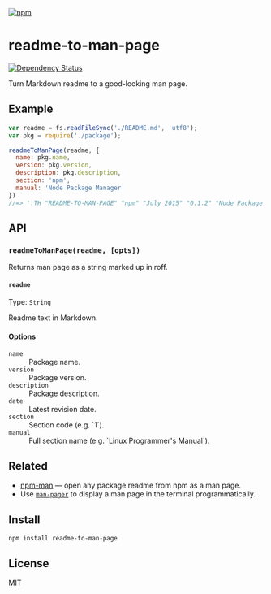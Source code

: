 [![npm](https://nodei.co/npm/readme-to-man-page.png)](https://npmjs.com/package/readme-to-man-page)

# readme-to-man-page

[![Dependency Status][david-badge]][david]

Turn Markdown readme to a good-looking man page.

[david]: https://david-dm.org/eush77/readme-to-man-page
[david-badge]: https://david-dm.org/eush77/readme-to-man-page.png

## Example

```js
var readme = fs.readFileSync('./README.md', 'utf8');
var pkg = require('./package');

readmeToManPage(readme, {
  name: pkg.name,
  version: pkg.version,
  description: pkg.description,
  section: 'npm',
  manual: 'Node Package Manager'
})
//=> '.TH "README-TO-MAN-PAGE" "npm" "July 2015" "0.1.2" "Node Package Manager"\n.SH "NAME"\n\\f...'
```

## API

### `readmeToManPage(readme, [opts])`

Returns man page as a string marked up in roff.

#### `readme`

Type: `String` <br>

Readme text in Markdown.

#### Options

<dl>
<dt><code>name</code></dt>
<dd>
Package name.
</dd>

<dt><code>version</code></dt>
<dd>
Package version.
</dd>

<dt><code>description</code></dt>
<dd>
Package description.
</dd>

<dt><code>date</code></dt>
<dd>
Latest revision date.
</dd>

<dt><code>section</code></dt>
<dd>
Section code (e.g. `1`).
</dd>

<dt><code>manual</code></dt>
<dd>
Full section name (e.g. `Linux Programmer's Manual`).
</dd>
</dl>

## Related

- [npm-man] — open any package readme from npm as a man page.
- Use [`man-pager`][man-pager] to display a man page in the terminal programmatically.

[npm-man]: https://github.com/eush77/npm-man
[man-pager]: https://github.com/eush77/man-pager

## Install

```
npm install readme-to-man-page
```

## License

MIT
